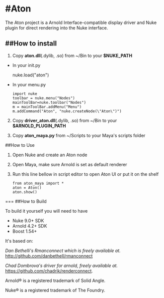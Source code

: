 #Aton
===
The Aton project is a Arnold Interface-compatible display driver
and Nuke plugin for direct rendering into the Nuke interface.

##How to install
-
1. Copy **aton.dll**(.dylib, .so) from ~/Bin to your **$NUKE_PATH**
  * In your init.py
  
     nuke.load("aton")

  * In your menu.py 

     ```
     import nuke
     toolbar = nuke.menu("Nodes")
     mainToolBar=nuke.toolbar("Nodes")
     m = mainToolBar.addMenu("Menu")
     m.addCommand("Aton", "nuke.createNode(\"Aton\")")
     ```

2. Copy **driver_aton.dll**(.dylib, .so) from ~/Bin to your **$ARNOLD_PLUGIN_PATH**

3. Copy **aton_maya.py** from ~/Scripts to your Maya's scripts folder
 
##How to Use

1. Open Nuke and create an Aton node  
2. Open Maya, make sure Arnold is set as default renderer
3. Run this line bellow in script editor to open Aton UI or put it on the shelf

     ```
    from aton_maya import *
    aton = Aton()
    aton.show()
    ```


===
##How to Build

To build it yourself you will need to have

* Nuke 9.0+ SDK
* Arnold 4.2+ SDK
* Boost 1.54+

It's based on: 

*Dan Bethelli's Rmanconnect which is freely available at.*
http://github.com/danbethell/rmanconnect

*Chad Dombrova's driver for arnold, freely available at.*
https://github.com/chadrik/renderconnect.

Arnold® is a registered trademark of Solid Angle.

Nuke® is a registered trademark of The Foundry.
